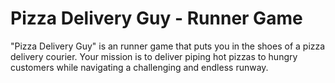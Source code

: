# Pizza Delivery Guy - Runner Game

"Pizza Delivery Guy" is an runner game that puts you in the shoes of a pizza delivery courier. Your mission is to deliver piping hot pizzas to hungry customers while navigating a challenging and endless runway.

 
